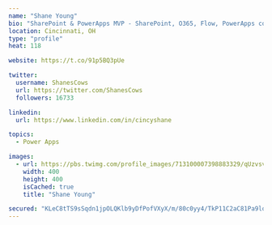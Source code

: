 ```yaml
---
name: "Shane Young"
bio: "SharePoint & PowerApps MVP - SharePoint, O365, Flow, PowerApps consulting? @PowerApps911 | Pure Snark? You found it."
location: Cincinnati, OH
type: "profile"
heat: 118

website: https://t.co/91p5BQ3pUe

twitter:
  username: ShanesCows
  url: https://twitter.com/ShanesCows
  followers: 16733

linkedin:
  url: https://www.linkedin.com/in/cincyshane

topics:
  - Power Apps

images:
  - url: https://pbs.twimg.com/profile_images/713100007398883329/qUzvsvQ3_400x400.jpg
    width: 400
    height: 400
    isCached: true
    title: "Shane Young"

secured: "KLeC8tTS9sSqdn1jpOLQKlb9yDfPofVXyX/m/80c0yy4/TkP11C2aC81Pa9lo5P9wzzxT1fYS5cUmvtBGNlwNR8CNGBpjyp2Y1esmAsNZicFCpiVR5LRCMrJMeQ8nYbBZJfrfjVl3+RK7VXwPkKzuqO/Yn+q7qPCuzpTxU6OGghaJuNOrQ3P+Zd2/3YyEh/55TydLIFl6DSTTZYBELSXPZU90g1JJREcQnUWDh4/Dyb0lUSW1bg28KyHqneGUVjv0f8OVSqzydt7Z9CgyEWWKrCoFmfT11nEqLIEMo0Zui7qgM/6WtJ3C/PyycawnqK2JIMBoHcmslwQ0uLElxXydVgbGrZBgX+hc5HFOLGcVZb/8PQ3KpfR3wfeW4mBH24cnbs09ZzCiVjunFO3HmmLaUkT0vQhP4wbd7Hn+Q1Fd8g=;gGqhABg7ZgGssGDbdMOwCw=="
---
```


